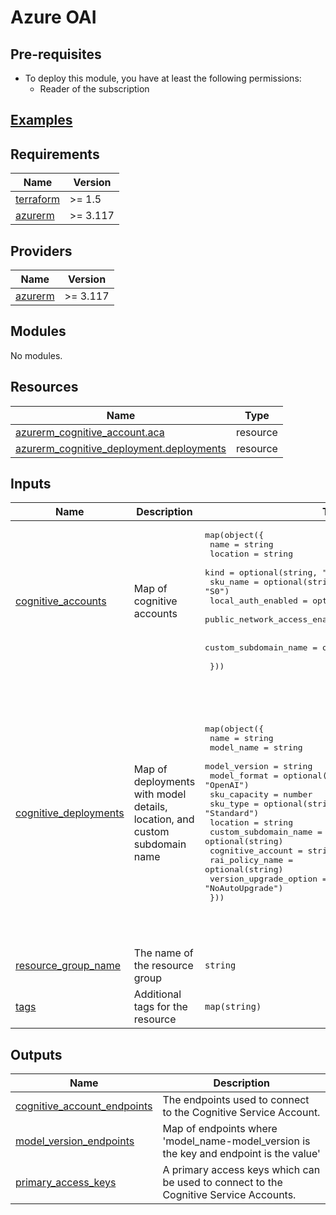 
# Azure OAI

## Pre-requisites
- To deploy this module, you have at least the following permissions:
    + Reader of the subscription

## [Examples](./examples)

<!-- BEGIN_TF_DOCS -->
## Requirements

| Name | Version |
|------|---------|
| <a name="requirement_terraform"></a> [terraform](#requirement\_terraform) | >= 1.5 |
| <a name="requirement_azurerm"></a> [azurerm](#requirement\_azurerm) | >= 3.117 |

## Providers

| Name | Version |
|------|---------|
| <a name="provider_azurerm"></a> [azurerm](#provider\_azurerm) | >= 3.117 |

## Modules

No modules.

## Resources

| Name | Type |
|------|------|
| [azurerm_cognitive_account.aca](https://registry.terraform.io/providers/hashicorp/azurerm/latest/docs/resources/cognitive_account) | resource |
| [azurerm_cognitive_deployment.deployments](https://registry.terraform.io/providers/hashicorp/azurerm/latest/docs/resources/cognitive_deployment) | resource |

## Inputs

| Name | Description | Type | Default | Required |
|------|-------------|------|---------|:--------:|
| <a name="input_cognitive_accounts"></a> [cognitive\_accounts](#input\_cognitive\_accounts) | Map of cognitive accounts | <pre>map(object({<br/>    name                          = string<br/>    location                      = string<br/>    kind                          = optional(string, "OpenAI")<br/>    sku_name                      = optional(string, "S0")<br/>    local_auth_enabled            = optional(bool, false)<br/>    public_network_access_enabled = optional(bool, false)<br/><br/>    custom_subdomain_name = optional(string, "S0")<br/><br/>  }))</pre> | <pre>{<br/>  "cognitive-account-switzerlandnorth": {<br/>    "location": "switzerlandnorth",<br/>    "name": "cognitive-account-switzerlandnorth"<br/>  }<br/>}</pre> | no |
| <a name="input_cognitive_deployments"></a> [cognitive\_deployments](#input\_cognitive\_deployments) | Map of deployments with model details, location, and custom subdomain name | <pre>map(object({<br/>    name                   = string<br/>    model_name             = string<br/>    model_version          = string<br/>    model_format           = optional(string, "OpenAI")<br/>    sku_capacity           = number<br/>    sku_type               = optional(string, "Standard")<br/>    location               = string<br/>    custom_subdomain_name  = optional(string)<br/>    cognitive_account      = string<br/>    rai_policy_name        = optional(string)<br/>    version_upgrade_option = optional(string, "NoAutoUpgrade")<br/>  }))</pre> | <pre>{<br/>  "gpt-4-switzerlandnorth": {<br/>    "cognitive_account": "cognitive-account-switzerlandnorth",<br/>    "location": "switzerlandnorth",<br/>    "model_name": "gpt-4",<br/>    "model_version": "0613",<br/>    "name": "gpt-4",<br/>    "sku_capacity": 20<br/>  },<br/>  "text-embedding-ada-002-switzerlandnorth": {<br/>    "cognitive_account": "cognitive-account-switzerlandnorth",<br/>    "location": "switzerlandnorth",<br/>    "model_name": "text-embedding-ada-002",<br/>    "model_version": "2",<br/>    "name": "text-embedding-ada-002",<br/>    "sku_capacity": 350<br/>  }<br/>}</pre> | no |
| <a name="input_resource_group_name"></a> [resource\_group\_name](#input\_resource\_group\_name) | The name of the resource group | `string` | n/a | yes |
| <a name="input_tags"></a> [tags](#input\_tags) | Additional tags for the resource | `map(string)` | n/a | yes |

## Outputs

| Name | Description |
|------|-------------|
| <a name="output_cognitive_account_endpoints"></a> [cognitive\_account\_endpoints](#output\_cognitive\_account\_endpoints) | The endpoints used to connect to the Cognitive Service Account. |
| <a name="output_model_version_endpoints"></a> [model\_version\_endpoints](#output\_model\_version\_endpoints) | Map of endpoints where 'model\_name-model\_version is the key and endpoint is the value' |
| <a name="output_primary_access_keys"></a> [primary\_access\_keys](#output\_primary\_access\_keys) | A primary access keys which can be used to connect to the Cognitive Service Accounts. |
<!-- END_TF_DOCS -->
